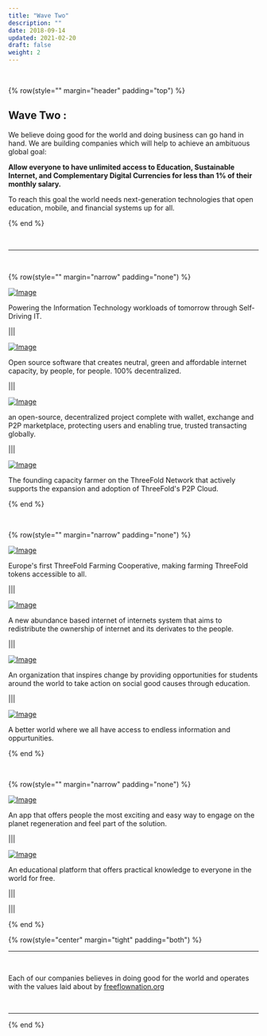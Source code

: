 ```yaml
---
title: "Wave Two"
description: ""
date: 2018-09-14
updated: 2021-02-20
draft: false
weight: 2
---
```


<div class="container mx-auto">

<br>

<!-- section 1 -->

{% row(style="" margin="header" padding="top") %}

<h2 class="greenheader">Wave Two :</h2>

We believe doing good for the world and doing business can go hand in hand. We are building companies which will help to achieve an ambituous global goal:

**Allow everyone to have unlimited access to Education, Sustainable Internet, and Complementary Digital Currencies for less than 1% of their monthly salary.**

To reach this goal the world needs next-generation technologies that open education, mobile, and financial systems up for all.



{% end %}

<br>



------------------------------------------------------

<br>

<!-- section 2 -->

{% row(style="" margin="narrow" padding="none") %}

<a class="hard_green" href="/tftech">![Image](./img/tftech.png)</a>

<p class="text-base">Powering the Information Technology workloads of tomorrow through Self-Driving IT.</p>

|||

<a class="hard_green" href="/tftech">![Image](./img/tft.png)</a>

<p class="text-base">Open source software that creates neutral, green and affordable internet capacity, by people, for people. 100% decentralized.</p>

|||

<a class="hard_green" href="/tftech">![Image](./img/fairswap.png)</a>

<p class="text-base">an open-source, decentralized project complete with wallet, exchange and P2P marketplace, protecting users and enabling true, trusted transacting globally.</p>

|||


<a class="hard_green" href="/tftech">![Image](./img/mazraa.png)</a>

<p class="text-base">The founding capacity farmer on the ThreeFold Network that actively supports the expansion and adoption of ThreeFold's P2P Cloud.</p>

{% end %}


<br>



{% row(style="" margin="narrow" padding="none") %}

<a class="hard_green" href="/tftech">![Image](./img/bettertoken.png#mx-auto)</a>

<p class="text-base">Europe's first ThreeFold Farming Cooperative, making farming ThreeFold tokens accessible to all.</p>

|||

<a class="hard_green" href="/tftech">![Image](./img/ourworld.png#mx-auto)</a>

<p class="text-base">A new abundance based internet of internets system that aims to redistribute the ownership of internet and its derivates to the people.</p>

|||

<a class="hard_green" href="/tftech">![Image](./img/tag.png#mx-auto)</a>

<p class="text-base">An organization that inspires change by providing opportunities for students around the world to take action on social good causes through education.</p>

|||


<a class="hard_green" href="/tftech">![Image](./img/ourverses.png#mx-auto)</a>

<p class="text-base">A better world where we all have access to endless information and oppurtunities.</p>

{% end %}

<br>

{% row(style="" margin="narrow" padding="none") %}

<a class="hard_green" href="/tftech">![Image](./img/ootopia.png#mx-auto)</a>

<p class="text-base">An app that offers people the most exciting and easy way to engage on the planet regeneration and feel part of the solution.
</p>

|||

<a class="hard_green" href="/tftech">![Image](./img/sikana.png#mx-auto)</a>

<p class="text-base">An educational platform that offers practical knowledge to everyone in the world for free.</p>

|||

|||


{% end %}



<!-- section 3 -->



{% row(style="center" margin="tight" padding="both") %}

<hr class="greenline">

<br>

Each of our companies believes in doing good for the world and operates with the values laid about by <a href="https://freeflownation.org/" class="hard_green" target="blank">freeflownation.org</a>


<br>

<hr class="greenline">

{% end %}


</div>

